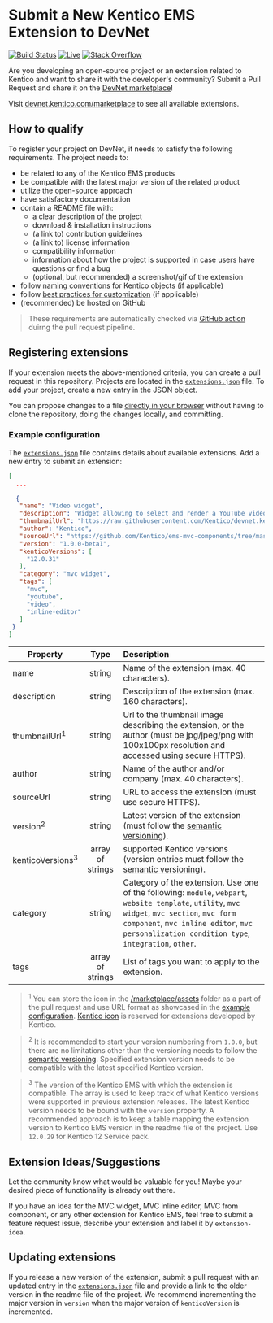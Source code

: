 # Submit a New Kentico EMS Extension to DevNet

[![Build Status](https://api.travis-ci.com/Kentico/devnet.kentico.com.svg?branch=master)](https://travis-ci.com/Kentico/devnet.kentico.com)
[![Live](https://img.shields.io/badge/live-brightgreen.svg)](https://devnet.kentico.com/marketplace)
[![Stack Overflow](https://img.shields.io/badge/Stack%20Overflow-ASK%20NOW-FE7A16.svg?logo=stackoverflow&logoColor=white)](https://stackoverflow.com/tags/kentico)

Are you developing an open-source project or an extension related to Kentico and want to share it with the developer's community? Submit a Pull Request and share it on the [DevNet marketplace](https://devnet.kentico.com/marketplace)!

Visit [devnet.kentico.com/marketplace](https://devnet.kentico.com/marketplace) to see all available extensions.

## How to qualify

To register your project on DevNet, it needs to satisfy the following requirements. The project needs to:

- be related to any of the Kentico EMS products
- be compatible with the latest major version of the related product
- utilize the open-source approach
- have satisfactory documentation
- contain a README file with:
  - a clear description of the project
  - download & installation instructions
  - (a link to) contribution guidelines
  - (a link to) license information
  - compatibility information
  - information about how the project is supported in case users have questions or find a bug
  - (optional, but recommended) a screenshot/gif of the extension
-   follow [naming conventions](https://kentico.com/CMSPages/DocLinkMapper.ashx?version=latest&link=module_create_package#Creatinginstallationpackagesformodules-Conventionsfordatabaseobjects) for Kentico objects (if applicable)
-   follow [best practices for customization](https://kentico.com/CMSPages/DocLinkMapper.ashx?version=latest&link=customization_best_practices) (if applicable)
-   (recommended) be hosted on GitHub

> These requirements are automatically checked via [GitHub action](https://github.com/Kentico/devnet.kentico.com/actions/workflows/extensions-check.yml) duirng the pull request pipeline.

## Registering extensions

If your extension meets the above-mentioned criteria, you can create a pull request in this repository. Projects are located in the [`extensions.json`](/marketplace/extensions.json) file. To add your project, create a new entry in the JSON object.

You can propose changes to a file [directly in your browser](https://help.github.com/en/articles/editing-files-in-another-users-repository) without having to clone the repository, doing the changes locally, and committing.

### Example configuration

The [`extensions.json`](/marketplace/extensions.json) file contains details about available extensions. Add a new entry to submit an extension:

```json
[
  ...

  {
   "name": "Video widget",
   "description": "Widget allowing to select and render a YouTube video on site.",
   "thumbnailUrl": "https://raw.githubusercontent.com/Kentico/devnet.kentico.com/master/marketplace/assets/kentico-icon.png",
   "author": "Kentico",
   "sourceUrl": "https://github.com/Kentico/ems-mvc-components/tree/master/Kentico.Widget.Video#video-widget",
   "version": "1.0.0-beta1",
   "kenticoVersions": [
     "12.0.31"
   ],
   "category": "mvc widget",
   "tags": [
     "mvc",
     "youtube",
     "video",
     "inline-editor"
   ]
 }
]
```

| Property        | Type | Description |
| ------------- |:-------------:| :----- |
| name      | string | Name of the extension (max. 40 characters). |
| description      | string | Description of the extension (max. 160 characters). |
| thumbnailUrl<sup>1</sup>      | string | Url to the thumbnail image describing the extension, or the author (must be jpg/jpeg/png with 100x100px resolution and accessed using secure HTTPS). |
| author      | string | Name of the author and/or company (max. 40 characters). |
| sourceUrl      | string | URL to access the extension (must use secure HTTPS). |
| version<sup>2</sup>      | string | Latest version of the extension (must follow the [semantic versioning](https://semver.org)). |
| kenticoVersions<sup>3</sup>      | array of strings | supported Kentico versions (version entries must follow the [semantic versioning](https://semver.org)). |
| category      | string | Category of the extension. Use one of the following: `module`, `webpart`, `website template`, `utility`, `mvc widget`, `mvc section`, `mvc form component`, `mvc inline editor`, `mvc personalization condition type`, `integration`, `other`. |
| tags      | array of strings | List of tags you want to apply to the extension. |

> <sup>1</sup> You can store the icon in the [/marketplace/assets](/marketplace/assets) folder as a part of the pull request and use URL format as showcased in the [example configuration](#example-configuration). [Kentico icon](/marketplace/assets/kentico-icon.png) is reserved for extensions developed by Kentico.

> <sup>2</sup> It is recommended to start your version numbering from `1.0.0`, but there are no limitations other than the versioning needs to follow the [semantic versioning](https://semver.org). Specified extension version needs to be compatible with the latest specified Kentico version.

> <sup>3</sup> The version of the Kentico EMS with which the extension is compatible. The array is used to keep track of what Kentico versions were supported in previous extension releases. The latest Kentico version needs to be bound with the `version` property. A recommended approach is to keep a table mapping the extension version to Kentico EMS version in the readme file of the project. Use `12.0.29` for Kentico 12 Service pack.

## Extension Ideas/Suggestions 

Let the community know what would be valuable for you! Maybe your desired piece of functionality is already out there.

If you have an idea for the MVC widget, MVC inline editor, MVC from component, or any other extension for Kentico EMS, feel free to submit a feature request issue, describe your extension and label it by `extension-idea`. 

## Updating extensions

If you release a new version of the extension, submit a pull request with an updated entry in the [`extensions.json`](/marketplace/extensions.json) file and provide a link to the older version in the readme file of the project. We recommend incrementing the major version in `version` when the major version of `kenticoVersion` is incremented.

